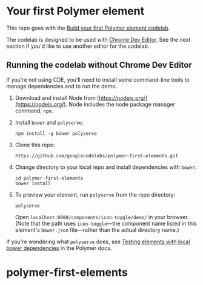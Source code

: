 # Your first Polymer element

This repo goes with the [Build your first Polymer element codelab](http://www.code-labs.io/codelabs/polymer-first-elements/).

The codelab is designed to be used with [Chrome Dev Editor](https://chrome.google.com/webstore/detail/chrome-dev-editor-develop/pnoffddplpippgcfjdhbmhkofpnaalpg?hl=en).
See the next section if you'd like to use another editor for the codelab.

## Running the codelab without Chrome Dev Editor

If you're not using CDE, you'll need to install some command-line tools to manage
dependencies and to run the demo.

1.  Download and install Node from [https://nodejs.org/](https://nodejs.org/). Node includes the node package manager command, `npm`.

2.  Install `bower` and `polyserve`:

        npm install -g bower polyserve

3.  Clone this repo:

        https://github.com/googlecodelabs/polymer-first-elements.git
        
4.  Change directory to your local repo and install dependencies with `bower`:

        cd polymer-first-elements
        bower install
        
5.  To preview your element, run `polyserve` from the repo directory:

        polyserve
        
    Open `localhost:8080/components/icon-toggle/demo/` in your browser. (Note that the path uses `icon-toggle`—the 
    component name listed in this element's `bower.json` file—rather than the actual directory name.) 
    
If you're wondering what `polyserve` does, see [Testing elements with local bower dependencies](https://www.polymer-project.org/1.0/docs/start/reusableelements.html#local-dependencies) 
in the Polymer docs. 
# polymer-first-elements
